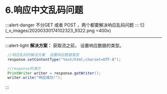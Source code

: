 # 6.响应中文乱码问题
:::alert-danger
不分GET  或者  POST ，两个都要解决响应乱码问题
:::
![](_v_images/20200330174102323_9322.png =400x)

***
:::alert-light
**解决方案：**
获取流之前，
设置响应数据的类型。
```java
 //响应乱码的解决方案  设置响应数据类型
 response.setContentType("text/html;charset=UTF-8");

 //response的演示
 PrintWriter writer = response.getWriter();
 writer.write("响应成功!");
```

:::